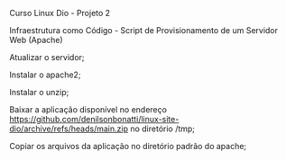 Curso Linux Dio - Projeto 2

Infraestrutura como Código - Script de Provisionamento de um Servidor Web (Apache)

Atualizar o servidor;

Instalar o apache2;

Instalar o unzip;

Baixar a aplicação disponível no endereço https://github.com/denilsonbonatti/linux-site-dio/archive/refs/heads/main.zip no diretório /tmp;

Copiar os arquivos da aplicação no diretório padrão do apache;
